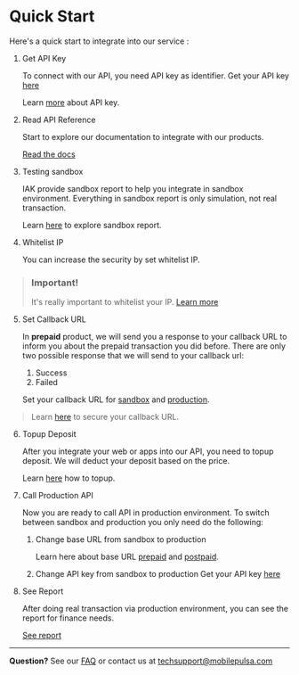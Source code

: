 # Quick Start

Here's a quick start to integrate into our service : 

1. Get API Key

    To connect with our API, you need API key as identifier. Get your API key [here](https://developer.iak.id/access-key)

    Learn [more](./api-key.md) about API key.

2. Read API Reference

    Start to explore our documentation to integrate with our products.

    [Read the docs](https://api.iak.id/docs/reference/docs/introduction.md)

3. Testing sandbox

    IAK provide sandbox report to help you integrate in sandbox environment. Everything in sandbox report is only simulation, not real transaction.

    Learn [here](./sandbox-report.md) to explore sandbox report.

4. Whitelist IP

    You can increase the security by set whitelist IP. 

<!-- theme: warning -->

> ### Important!
> It's really important to whitelist your IP. 
> [Learn more](../security.md#whitelist-your-ip)

5. Set Callback URL

    In **prepaid** product, we will send you a response to your callback URL to inform you about the prepaid transaction you did before. 
    There are only two possible response that we will send to your callback url:

   1. Success
   2. Failed

    Set your callback URL for [sandbox](https://developer.iak.id/dev-setting) and [production](https://developer.iak.id/prod-setting).

<!-- theme: info -->

> Learn [here](./../security.md) to secure your callback URL.

6. Topup Deposit

    After you integrate your web or apps into our API, you need to topup deposit. We will deduct your deposit based on the price.

    Learn [here](./../topup-deposit.md) how to topup.

7. Call Production API

    Now you are ready to call API in production environment. To switch between sandbox and production you only need do the following:

   1. Change base URL from sandbox to production

      Learn here about base URL [prepaid](docs/reference/docs/prepaid%20v1%20(legacy)/base-url.md) and [postpaid](docs/reference/docs/postpaid/base-url.md).

   2. Change API key from sandbox to production
      Get your API key [here](https://developer.iak.id/access-key)

8. See Report

    After doing real transaction via production environment, you can see the report for finance needs.

    [See report](https://iak.id/webapp/report/prepaid)


---

  **Question?** See our [FAQ](../faq.md) or contact us at [techsupport@mobilepulsa.com](mailto:techsupport@mobilepulsa.com)
